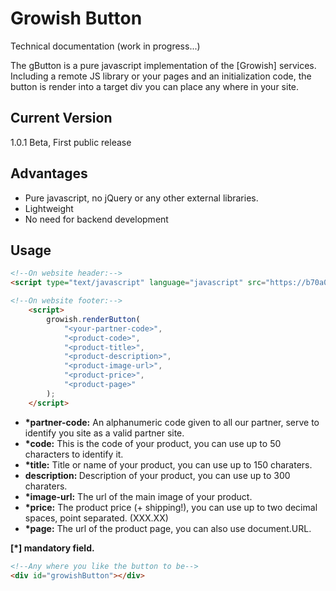 Growish Button
=========

Technical documentation (work in progress...)


The gButton is a pure javascript implementation of the [Growish] services. Including a remote JS library or your pages and an initialization code, the button is render into a target div you can place any where in your site.




Current Version
----

1.0.1 Beta, First public release

Advantages
----

* Pure javascript, no jQuery or any other external libraries.  
* Lightweight
* No need for backend development

Usage
--------------

```html
<!--On website header:-->
<script type="text/javascript" language="javascript" src="https://b70a0da9b58b4dd5f85b-aba7ce2dbb3121f457ae706f7c576a08.ssl.cf3.rackcdn.com/gbutton.min.js">
```

```html
<!--On website footer:-->
    <script>
        growish.renderButton(
            "<your-partner-code>",
            "<product-code>",
            "<product-title>",
            "<product-description>",
            "<product-image-url>",
            "<product-price>",
            "<product-page>"
        );
    </script>  
```

* <b>*partner-code:</b> An alphanumeric code given to all our partner, serve to identify you site as a valid partner site.
* <b>*code:</b> This is the code of your product, you can use up to 50 characters to identify it.
* <b>*title:</b> Title or name of your product, you can use up to 150 charaters.
* <b>description: </b> Description of your product, you can use up to 300 charaters.
* <b>*image-url:</b> The url of the main image of your product.
* <b>*price:</b> The product price (+ shipping!), you can use up to two decimal spaces, point separated. (XXX.XX)
* <b>*page:</b> The url of the product page, you can also use document.URL.

<b>[*] mandatory field.</b>

```html
<!--Any where you like the button to be-->
<div id="growishButton"></div>
```

